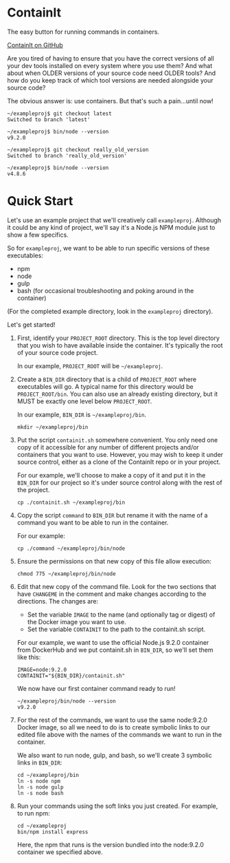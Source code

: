 # ContainIt
The easy button for running commands in containers.

[ContainIt on GitHub](https://github.com/unboundedsystems/containit)

Are you tired of having to ensure that you have the correct versions of all
your dev tools installed on every system where you use them? And what about
when OLDER versions of your source code need OLDER tools? And how do you
keep track of which tool versions are needed alongside your source code?

The obvious answer is: use containers. But that's such a pain...until now!

```console
~/exampleproj$ git checkout latest
Switched to branch 'latest'

~/exampleproj$ bin/node --version
v9.2.0

~/exampleproj$ git checkout really_old_version
Switched to branch 'really_old_version'

~/exampleproj$ bin/node --version
v4.8.6
```

# Quick Start
Let's use an example project that we'll creatively call `exampleproj`.
Although it could be any kind of project, we'll say it's a Node.js NPM
module just to show a few specifics.

So for `exampleproj`, we want to be able to run specific versions of these
executables:
* npm
* node
* gulp
* bash (for occasional troubleshooting and poking around in the container)

(For the completed example directory, look in the `exampleproj` directory).

Let's get started!

1.  First, identify your `PROJECT_ROOT` directory. This is the top level
    directory that you wish to have available inside the container. It's
    typically the root of your source code project.
   
    In our example, `PROJECT_ROOT` will be `~/exampleproj`.

2.  Create a `BIN_DIR` directory that is a child of `PROJECT_ROOT` where
    executables will go. A typical name for this directory would be
    `PROJECT_ROOT/bin`. You can also use an already existing directory, but
    it MUST be exactly one level below `PROJECT_ROOT`.

    In our example, `BIN_DIR` is `~/exampleproj/bin`.
    ```console
    mkdir ~/exampleproj/bin
    ```

3.  Put the script `containit.sh` somewhere convenient. You only need one copy
    of it accessible for any number of different projects and/or containers
    that you want to use. However, you may wish to keep it under source
    control, either as a clone of the ContainIt repo or in your project.

    For our example, we'll choose to make a copy of it and put it in the
    `BIN_DIR` for our project so it's under source control along with the
    rest of the project.
    ```console
    cp ./containit.sh ~/exampleproj/bin
    ```

4.  Copy the script `command` to `BIN_DIR` but rename it with the name of a
    command you want to be able to run in the container.

    For our example:
    ```console
    cp ./command ~/exampleproj/bin/node
    ```

5.  Ensure the permissions on that new copy of this file allow execution:
    ```console
    chmod 775 ~/exampleproj/bin/node
    ```

6.  Edit that new copy of the command file. Look for the two sections that
    have `CHANGEME` in the comment and make changes according to the
    directions. The changes are:
    * Set the variable `IMAGE` to the name (and optionally tag or digest)
      of the Docker image you want to use.
    * Set the variable `CONTAINIT` to the path to the containit.sh script.

    For our example, we want to use the official Node.js 9.2.0 container from
    DockerHub and we put containit.sh in `BIN_DIR`, so we'll set them
    like this:
    ```console
    IMAGE=node:9.2.0
    CONTAINIT="${BIN_DIR}/containit.sh"
    ```

    We now have our first container command ready to run!
    ```console
    ~/exampleproj/bin/node --version
    v9.2.0
    ```

7.  For the rest of the commands, we want to use the same node:9.2.0
    Docker image, so all we need to do is to create symbolic links to our
    edited file above with the names of the commands we want to run in the
    container.

    We also want to run node, gulp, and bash, so we'll create 3 symbolic
    links in `BIN_DIR`:
    ```console
    cd ~/exampleproj/bin
    ln -s node npm
    ln -s node gulp
    ln -s node bash
    ```

8.  Run your commands using the soft links you just created. For example,
    to run npm:
    ```console
    cd ~/exampleproj
    bin/npm install express
    ```
    
    Here, the npm that runs is the version bundled into the node:9.2.0
    container we specified above.

